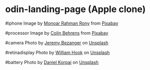 # odin-landing-page (Apple clone)

#iphone
Image by <a href="https://pixabay.com/users/monoar_cgi_artist-2240009/?utm_source=link-attribution&amp;utm_medium=referral&amp;utm_campaign=image&amp;utm_content=6884673">Monoar Rahman Rony</a> from <a href="https://pixabay.com//?utm_source=link-attribution&amp;utm_medium=referral&amp;utm_campaign=image&amp;utm_content=6884673">Pixabay</a>

#processor
Image by <a href="https://pixabay.com/users/colin00b-346653/?utm_source=link-attribution&amp;utm_medium=referral&amp;utm_campaign=image&amp;utm_content=2217771">Colin Behrens</a> from <a href="https://pixabay.com//?utm_source=link-attribution&amp;utm_medium=referral&amp;utm_campaign=image&amp;utm_content=2217771">Pixabay</a>

#camera
Photo by <a href="https://unsplash.com/@unarchive?utm_source=unsplash&utm_medium=referral&utm_content=creditCopyText">Jeremy Bezanger</a> on <a href="https://unsplash.com/s/photos/ios-13?utm_source=unsplash&utm_medium=referral&utm_content=creditCopyText">Unsplash</a>
  

#retinadisplay
Photo by <a href="https://unsplash.com/@williamtm?utm_source=unsplash&utm_medium=referral&utm_content=creditCopyText">William Hook</a> on <a href="https://unsplash.com/photos/EhQkcQ7k0pM?utm_source=unsplash&utm_medium=referral&utm_content=creditCopyText">Unsplash</a>
  
#battery
Photo by <a href="https://unsplash.com/ja/@danielkorpai?utm_source=unsplash&utm_medium=referral&utm_content=creditCopyText">Daniel Korpai</a> on <a href="https://unsplash.com/s/photos/iphone-charging?utm_source=unsplash&utm_medium=referral&utm_content=creditCopyText">Unsplash</a>
  
